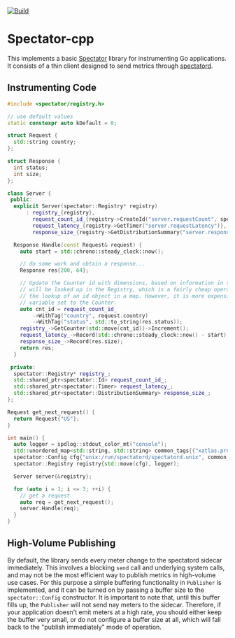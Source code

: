 [![Build](https://github.com/Netflix/spectator-cpp/actions/workflows/build.yml/badge.svg)](https://github.com/Netflix/spectator-cpp/actions/workflows/build.yml)

# Spectator-cpp

This implements a basic [Spectator](https://github.com/Netflix/spectator) library for instrumenting Go applications. It
consists of a thin client designed to send metrics through [spectatord](https://github.com/Netflix-Skunkworks/spectatord).

## Instrumenting Code

```C++
#include <spectator/registry.h>

// use default values
static constexpr auto kDefault = 0;

struct Request {
  std::string country;
};

struct Response {
  int status;
  int size;
};

class Server {
 public:
  explicit Server(spectator::Registry* registry)
      : registry_{registry},
        request_count_id_{registry->CreateId("server.requestCount", spectator::Tags{})},
        request_latency_{registry->GetTimer("server.requestLatency")},
        response_size_{registry->GetDistributionSummary("server.responseSizes")} {}

  Response Handle(const Request& request) {
    auto start = std::chrono::steady_clock::now();

    // do some work and obtain a response...
    Response res{200, 64};

    // Update the Counter id with dimensions, based on information in the request. The Counter
    // will be looked up in the Registry, which is a fairly cheap operation, about the same as
    // the lookup of an id object in a map. However, it is more expensive than having a local
    // variable set to the Counter.
    auto cnt_id = request_count_id_
        ->WithTag("country", request.country)
        ->WithTag("status", std::to_string(res.status));
    registry_->GetCounter(std::move(cnt_id))->Increment();
    request_latency_->Record(std::chrono::steady_clock::now() - start);
    response_size_->Record(res.size);
    return res;
  }

 private:
  spectator::Registry* registry_;
  std::shared_ptr<spectator::Id> request_count_id_;
  std::shared_ptr<spectator::Timer> request_latency_;
  std::shared_ptr<spectator::DistributionSummary> response_size_;
};

Request get_next_request() {
  return Request{"US"};
}

int main() {
  auto logger = spdlog::stdout_color_mt("console"); 
  std::unordered_map<std::string, std::string> common_tags{{"xatlas.process", "some-sidecar"}};
  spectator::Config cfg{"unix:/run/spectatord/spectatord.unix", common_tags};
  spectator::Registry registry{std::move(cfg), logger);

  Server server{&registry};

  for (auto i = 1; i <= 3; ++i) {
    // get a request
    auto req = get_next_request();
    server.Handle(req);
  }
}
```

## High-Volume Publishing

By default, the library sends every meter change to the spectatord sidecar immediately. This involves a blocking
`send` call and underlying system calls, and may not be the most efficient way to publish metrics in high-volume
use cases. For this purpose a simple buffering functionality in `Publisher` is implemented, and it can be turned
on by passing a buffer size to the `spectator::Config` constructor. It is important to note that, until this buffer
fills up, the `Publisher` will not send nay meters to the sidecar. Therefore, if your application doesn't emit
meters at a high rate, you should either keep the buffer very small, or do not configure a buffer size at all,
which will fall back to the "publish immediately" mode of operation.
